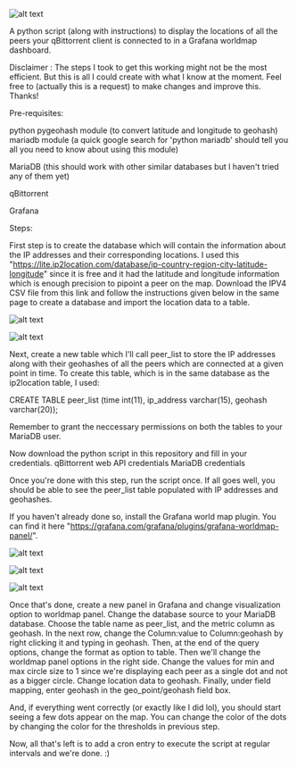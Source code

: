 ![alt text](https://github.com/Roadeo/qbittorrent-peers-location-grafana/blob/main/worldmap.PNG)

A python script (along with instructions) to display the locations of all the peers your qBittorrent client is connected to in a Grafana worldmap dashboard.

Disclaimer : The steps I took to get this working might not be the most efficient. But this is all I could create with what I know at the moment. Feel free to (actually this is a request) to make changes and improve this. Thanks!

Pre-requisites:

python
	pygeohash module (to convert latitude and longitude to geohash)
	mariadb module (a quick google search for 'python mariadb' should tell you all you need to know about using this module)

MariaDB (this should work with other similar databases but I haven't tried any of them yet)

qBittorrent

Grafana

Steps:

First step is to create the database which will contain the information about the IP addresses and their corresponding locations. I used this "https://lite.ip2location.com/database/ip-country-region-city-latitude-longitude" since it is free and it had the latitude and longitude information which is enough precision to pipoint a peer on the map. Download the IPV4 CSV file from this link and follow the instructions given below in the same page to create a database and import the location data to a table.

![alt text](https://github.com/Roadeo/qbittorrent-peers-location-grafana/blob/main/ip2locationdb.PNG)

![alt text](https://github.com/Roadeo/qbittorrent-peers-location-grafana/blob/main/peer_list.PNG)

Next, create a new table which I'll call peer_list to store the IP addresses along with their geohashes of all the peers which are connected at a given point in time. To create this table, which is in the same database as the ip2location table, I used:

CREATE TABLE peer_list (time int(11), ip_address varchar(15), geohash varchar(20));

Remember to grant the neccessary permissions on both the tables to your MariaDB user.	

Now download the python script in this repository and fill in your credentials.
	qBittorrent web API credentials
	MariaDB credentials

Once you're done with this step, run the script once. If all goes well, you should be able to see the peer_list table populated with IP addresses and geohashes.

If you haven't already done so, install the Grafana world map plugin. You can find it here "https://grafana.com/grafana/plugins/grafana-worldmap-panel/".

![alt text](https://github.com/Roadeo/qbittorrent-peers-location-grafana/blob/main/query.PNG)

![alt text](https://github.com/Roadeo/qbittorrent-peers-location-grafana/blob/main/worldmap_settings_1.PNG)

![alt text](https://github.com/Roadeo/qbittorrent-peers-location-grafana/blob/main/worldmap_settings_2.PNG)

Once that's done, create a new panel in Grafana and change visualization option to worldmap panel. Change the database source to your MariaDB database. Choose the table name as peer_list, and the metric column as geohash. In the next row, change the Column:value to Column:geohash by right clicking it and typing in geohash. Then, at the end of the query options, change the format as option to table. Then we'll change the worldmap panel options in the right side. Change the values for min and max circle size to 1 since we're displaying each peer as a single dot and not as a bigger circle. Change location data to geohash. Finally, under field mapping, enter geohash in the geo_point/geohash field box.

And, if everything went correctly (or exactly like I did lol), you should start seeing a few dots appear on the map. You can change the color of the dots by changing the color for the thresholds in previous step.

Now, all that's left is to add a cron entry to execute the script at regular intervals and we're done. :)
